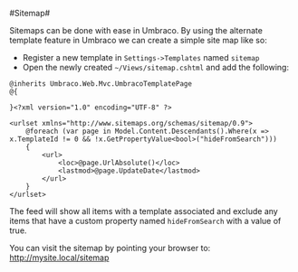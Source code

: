 #Sitemap#

Sitemaps can be done with ease in Umbraco.  By using the alternate template feature in Umbraco we can create a simple site map like so:

* Register a new template in `Settings->Templates` named `sitemap`
* Open the newly created `~/Views/sitemap.cshtml` and add the following:

```
@inherits Umbraco.Web.Mvc.UmbracoTemplatePage
@{

}<?xml version="1.0" encoding="UTF-8" ?>

<urlset xmlns="http://www.sitemaps.org/schemas/sitemap/0.9">
    @foreach (var page in Model.Content.Descendants().Where(x => x.TemplateId != 0 && !x.GetPropertyValue<bool>("hideFromSearch")))
    {
        <url>
            <loc>@page.UrlAbsolute()</loc>
            <lastmod>@page.UpdateDate</lastmod>
        </url>
    }
</urlset>
```

The feed will show all items with a template associated and exclude any items that have a custom property named `hideFromSearch` with a value of true.

You can visit the sitemap by pointing your browser to: http://mysite.local/sitemap